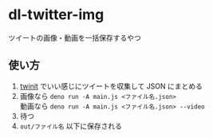 # dl-twitter-img

ツイートの画像・動画を一括保存するやつ

## 使い方

1. [twinit](https://github.com/twintproject/twint) でいい感じにツイートを収集して JSON にまとめる
2. 画像なら `deno run -A main.js <ファイル名.json>`<br>動画なら `deno run -A main.js <ファイル名.json> --video`
3. 待つ
4. `out/ファイル名` 以下に保存される

